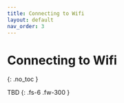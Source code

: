```yaml
---
title: Connecting to Wifi
layout: default
nav_order: 3
---
```


# Connecting to Wifi

{: .no_toc }

TBD
{: .fs-6 .fw-300 }

<p class="button-row" align="left">
  <esp-web-install-button manifest="./word-clock-one-manifest.json"></esp-web-install-button>
</p>

<script
  type="module"
  src="https://unpkg.com/esp-web-tools@9.0.3/dist/web/install-button.js?module"
></script>
